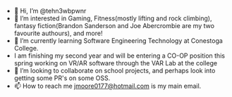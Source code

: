- 👋 Hi, I’m @tehn3wbpwnr
- 👀 I’m interested in Gaming, Fitness(mostly lifting and rock climbing), fantasy fiction(Brandon Sanderson and Joe Abercrombie are my two favourite authours), and more!
- 🌱 I’m currently learning Software Engineering Technology at Conestoga College.
-  I am finishing my second year and will be entering a CO-OP position this spring working on VR/AR software through the VAR Lab at the college
- 💞️ I’m looking to collaborate on school projects, and perhaps look into getting some PR's on some OSS.
- 📫 How to reach me jmoore0177@hotmail.com is my main email.

<!---
This is the beginning of my Git journey and learning software so this may all be palceholder :)
--->
